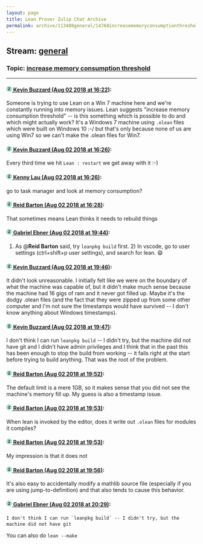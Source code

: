 ```yaml
---
layout: page
title: Lean Prover Zulip Chat Archive 
permalink: archive/113488general/14768increasememoryconsumptionthreshold.html
---
```


## Stream: [general](index.html)
### Topic: [increase memory consumption threshold](14768increasememoryconsumptionthreshold.html)

---

#### [![Click to go to Zulip](../../assets/img/zulip2.png) Kevin Buzzard (Aug 02 2018 at 16:22)](https://leanprover.zulipchat.com/#narrow/stream/113488-general/topic/increase%20memory%20consumption%20threshold/near/130780966):
Someone is trying to use Lean on a Win 7 machine here and we're constantly running into memory issues. Lean suggests "increase memory consumption threshold" -- is this something which is possible to do and which might actually work? It's a Windows 7 machine using `.olean` files which were built on Windows 10 :-/ but that's only because none of us are using Win7 so we can't make the .olean files for Win7.

#### [![Click to go to Zulip](../../assets/img/zulip2.png) Kevin Buzzard (Aug 02 2018 at 16:26)](https://leanprover.zulipchat.com/#narrow/stream/113488-general/topic/increase%20memory%20consumption%20threshold/near/130781134):
Every third time we hit `Lean : restart` we get away with it :-)

#### [![Click to go to Zulip](../../assets/img/zulip2.png) Kenny Lau (Aug 02 2018 at 16:26)](https://leanprover.zulipchat.com/#narrow/stream/113488-general/topic/increase%20memory%20consumption%20threshold/near/130781144):
go to task manager and look at memory consumption?

#### [![Click to go to Zulip](../../assets/img/zulip2.png) Reid Barton (Aug 02 2018 at 16:28)](https://leanprover.zulipchat.com/#narrow/stream/113488-general/topic/increase%20memory%20consumption%20threshold/near/130781228):
That sometimes means Lean thinks it needs to rebuild things

#### [![Click to go to Zulip](../../assets/img/zulip2.png) Gabriel Ebner (Aug 02 2018 at 19:44)](https://leanprover.zulipchat.com/#narrow/stream/113488-general/topic/increase%20memory%20consumption%20threshold/near/130791589):
1) As @**Reid Barton** said, try `leanpkg build` first.  2) In vscode, go to user settings (ctrl+shift+p user settings), and search for lean. :smile:

#### [![Click to go to Zulip](../../assets/img/zulip2.png) Kevin Buzzard (Aug 02 2018 at 19:46)](https://leanprover.zulipchat.com/#narrow/stream/113488-general/topic/increase%20memory%20consumption%20threshold/near/130791671):
It didn't look unreasonable. I initially felt like we were on the boundary of what the machine was capable of, but it didn't make much sense because the machine had 16 gigs of ram and it never got filled up. Maybe it's the dodgy .olean files (and the fact that they were zipped up from some other computer and I'm not sure the timestamps would have survived -- I don't know anything about Windows timestamps).

#### [![Click to go to Zulip](../../assets/img/zulip2.png) Kevin Buzzard (Aug 02 2018 at 19:47)](https://leanprover.zulipchat.com/#narrow/stream/113488-general/topic/increase%20memory%20consumption%20threshold/near/130791708):
I don't think I can run `leanpkg build` -- I didn't try, but the machine did not have git and I didn't have admin privileges and I think that in the past this has been enough to stop the build from working -- it fails right at the start before trying to build anything. That was the root of the problem.

#### [![Click to go to Zulip](../../assets/img/zulip2.png) Reid Barton (Aug 02 2018 at 19:52)](https://leanprover.zulipchat.com/#narrow/stream/113488-general/topic/increase%20memory%20consumption%20threshold/near/130791965):
The default limit is a mere 1GB, so it makes sense that you did not see the machine's memory fill up.
My guess is also a timestamp issue.

#### [![Click to go to Zulip](../../assets/img/zulip2.png) Reid Barton (Aug 02 2018 at 19:53)](https://leanprover.zulipchat.com/#narrow/stream/113488-general/topic/increase%20memory%20consumption%20threshold/near/130791987):
When lean is invoked by the editor, does it write out `.olean` files for modules it compiles?

#### [![Click to go to Zulip](../../assets/img/zulip2.png) Reid Barton (Aug 02 2018 at 19:53)](https://leanprover.zulipchat.com/#narrow/stream/113488-general/topic/increase%20memory%20consumption%20threshold/near/130791991):
My impression is that it does not

#### [![Click to go to Zulip](../../assets/img/zulip2.png) Reid Barton (Aug 02 2018 at 19:56)](https://leanprover.zulipchat.com/#narrow/stream/113488-general/topic/increase%20memory%20consumption%20threshold/near/130792165):
It's also easy to accidentally modify a mathlib source file (especially if you are using jump-to-definition) and that also tends to cause this behavior.

#### [![Click to go to Zulip](../../assets/img/zulip2.png) Gabriel Ebner (Aug 02 2018 at 20:29)](https://leanprover.zulipchat.com/#narrow/stream/113488-general/topic/increase%20memory%20consumption%20threshold/near/130793805):
```quote
I don't think I can run `leanpkg build` -- I didn't try, but the machine did not have git 
```
You can also do `lean --make`

